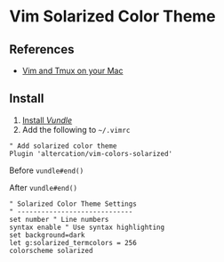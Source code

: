 Vim Solarized Color Theme
==========================

References
-----------
* [Vim and Tmux on your Mac](http://fideloper.com/mac-vim-tmux)

Install
-------
1. [Install *Vundle*](https://github.com/brandyn1bennett/documentation/blob/master/terminal/vundle.md)
2. Add the following to `~/.vimrc`

```VimL
" Add solarized color theme
Plugin 'altercation/vim-colors-solarized'
```
Before `vundle#end()`

After `vundle#end()`
```VimL
" Solarized Color Theme Settings
" -----------------------------
set number " Line numbers
syntax enable " Use syntax highlighting
set background=dark
let g:solarized_termcolors = 256  
colorscheme solarized
```
